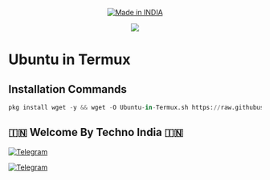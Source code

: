 <p align="center">
<a href="https://t.me/rktechnoindians"><img title="Made in INDIA" src="https://img.shields.io/badge/MADE%20IN-INDIA-SCRIPT?colorA=%23ff8100&colorB=%23017e40&colorC=%23ff0000&style=for-the-badge"></a>
</p>

<p align="center">
<img src="https://gifyu.com/image/SrITK">
</p>



# Ubuntu in Termux


## Installation Commands
```python
pkg install wget -y && wget -O Ubuntu-in-Termux.sh https://raw.githubusercontent.com/TechnoIndian/Ubuntu/main/Ubuntu-in-Termux.sh && chmod -R +x Ubuntu-in-Termux.sh && ./Ubuntu-in-Termux.sh
```


## 🇮🇳 Welcome By Techno India 🇮🇳

[![Telegram](https://img.shields.io/badge/TELEGRAM-CHANNEL-red?style=for-the-badge&logo=telegram)](https://t.me/rktechnoindians)
  </a><p>
[![Telegram](https://img.shields.io/badge/TELEGRAM-OWNER-red?style=for-the-badge&logo=telegram)](https://t.me/rktechnoindians)
</p>
